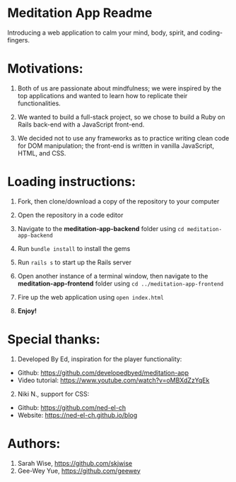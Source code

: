 # Meditation App Readme

Introducing a web application to calm your mind, body, spirit, and coding-fingers.

# Motivations:

1. Both of us are passionate about mindfulness; we were inspired by the top applications and wanted to learn how to replicate their functionalities.

2. We wanted to build a full-stack project, so we chose to build a Ruby on Rails back-end with a JavaScript front-end.

3. We decided not to use any frameworks as to practice writing clean code for DOM manipulation; the front-end is written in vanilla JavaScript, HTML, and CSS.

# Loading instructions:

1. Fork, then clone/download a copy of the repository to your computer

2. Open the repository in a code editor

3. Navigate to the **meditation-app-backend** folder using `cd meditation-app-backend`

4. Run `bundle install` to install the gems

5. Run `rails s` to start up the Rails server

6. Open another instance of a terminal window, then navigate to the **meditation-app-frontend** folder using `cd ../meditation-app-frontend`

7. Fire up the web application using `open index.html`

8. **Enjoy!**

# Special thanks:

1. Developed By Ed, inspiration for the player functionality:

- Github: https://github.com/developedbyed/meditation-app
- Video tutorial: https://www.youtube.com/watch?v=oMBXdZzYqEk

2. Niki N., support for CSS:

- Github: https://github.com/ned-el-ch
- Website: https://ned-el-ch.github.io/blog

# Authors:

1. Sarah Wise, https://github.com/skjwise
2. Gee-Wey Yue, https://github.com/geewey

